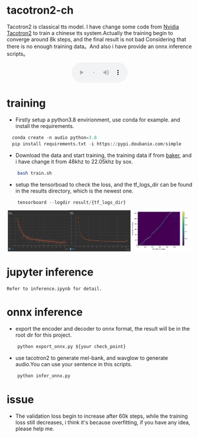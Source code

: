 # tacotron2-ch
Tacotron2 is classical tts model. I have change some code from [Nvidia Tacotron2](https://github.com/NVIDIA/tacotron2) to  train  a chinese tts system.Actually the training begin to converge around 8k steps, and the final result is not bad Considering that there is no enough training data。And also i have provide an onnx inference scripts。


<div style="display: flex; justify-content: center; gap: 10px;">
  <audio controls style="width: 30%">
    <source src="audio/audio1.wav" type="audio/mpeg">
    您的浏览器不支持音频元素。
  </audio>
</div>

# training
* Firstly setup a python3.8 envirionment, use conda for example. and install the requirements.
```python
  conda create -n audio python=3.8
  pip install requirements.txt -i https://pypi.doubanio.com/simple
```                                                                                            
* Download the data and start training, the training data if from [baker](https://www.data-baker.com/data/index/TNtts/), and i have change it from 48khz
to 22.05khz by sox.
```bash
    bash train.sh
```
* setup the tensorboad to check the loss, and the tf_logs_dir can be found in the results directory, which is the newest one.

```python
    tensorboard --logdir result/{tf_logs_dir}
```
<div style="display: flex; flex-direction:row; justify-content: center;">
  <img src="pictures/train.png" alt="train" width="33%">
  <img src="pictures/validation.png" alt="validation" width="33%">
  <img src="pictures/alignments.png" alt="alignments" width="33%">
</div>


# jupyter inference
    Refer to inference.ipynb for detail.
# onnx inference 
* export the encoder and decoder to onnx format, the result will be in the root dir for this project.
``` python
    python export_onnx.py ${your check_point}
```

* use tacotron2 to generate mel-bank, and wavglow to generate audio.You can use your sentence in this scripts.
``` python
    python infer_onnx.py
```


# issue
* The validation loss begin to increase after 60k steps, while the training loss still decreases, i think it's because overfitting, if you have any idea, please help me.
